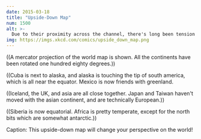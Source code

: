 ```yaml
---
date: 2015-03-18
title: "Upside-Down Map"
num: 1500
alt: >-
  Due to their proximity across the channel, there's long been tension between North Korea and the United Kingdom of Great Britain and Southern Ireland.
img: https://imgs.xkcd.com/comics/upside_down_map.png
---
```

((A mercator projection of the world map is shown. All the continents have been rotated one hundred eighty degrees.))

((Cuba  is next to alaska, and alaska is touching the tip of south america, which is all near the equator. Mexico is now friends with greenland.

((Iceland, the UK, and asia are all close together. Japan and Taiwan haven't moved with the asian continent, and are technically European.))

((Siberia is now equatorial. Africa is pretty temperate, except for the north bits which are somewhat antarctic.))

Caption: This upside-down map will change your perspective on the world!

